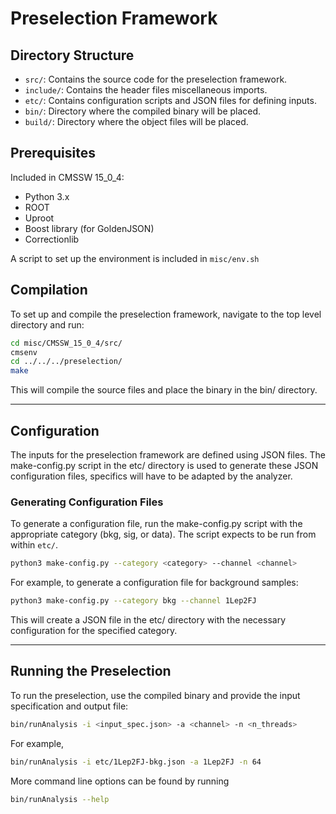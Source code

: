 # Preselection Framework

## Directory Structure

- `src/`: Contains the source code for the preselection framework.
- `include/`: Contains the header files miscellaneous imports.
- `etc/`: Contains configuration scripts and JSON files for defining inputs.
- `bin/`: Directory where the compiled binary will be placed.
- `build/`: Directory where the object files will be placed.

## Prerequisites
Included in CMSSW 15_0_4:
- Python 3.x
- ROOT
- Uproot
- Boost library (for GoldenJSON)
- Correctionlib

A script to set up the environment is included in `misc/env.sh`

## Compilation

To set up and compile the preselection framework, navigate to the top level directory and run:

```bash
cd misc/CMSSW_15_0_4/src/
cmsenv
cd ../../../preselection/
make
```

This will compile the source files and place the binary in the bin/ directory.

---
## Configuration
The inputs for the preselection framework are defined using JSON files. The make-config.py script in the etc/ directory is used to generate these JSON configuration files, specifics will have to be adapted by the analyzer.

### Generating Configuration Files
To generate a configuration file, run the make-config.py script with the appropriate category (bkg, sig, or data). The script expects to be run from within `etc/`.

```bash
python3 make-config.py --category <category> --channel <channel>
```

For example, to generate a configuration file for background samples:

```bash
python3 make-config.py --category bkg --channel 1Lep2FJ
```

This will create a JSON file in the etc/ directory with the necessary configuration for the specified category.

---
## Running the Preselection
To run the preselection, use the compiled binary and provide the input specification and output file:

```bash
bin/runAnalysis -i <input_spec.json> -a <channel> -n <n_threads>
```

For example,

```bash
bin/runAnalysis -i etc/1Lep2FJ-bkg.json -a 1Lep2FJ -n 64
```

More command line options can be found by running 

```bash
bin/runAnalysis --help
```
